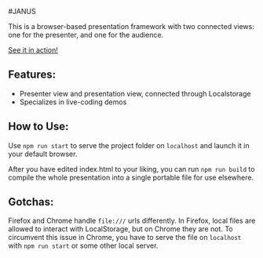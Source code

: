 #JANUS

This is a browser-based presentation framework with two connected views: one for the presenter, and one for the audience.

[See it in action!](https://seigler.github.io/janus)

## Features:

* Presenter view and presentation view, connected through Localstorage
* Specializes in live-coding demos

## How to Use:

Use `npm run start` to serve the project folder on `localhost` and launch it in your default browser.

After you have edited index.html to your liking, you can run `npm run build` to compile the whole presentation into a single portable file for use elsewhere.

## Gotchas:

Firefox and Chrome handle `file:///` urls differently. In Firefox, local files are allowed to interact with LocalStorage, but on Chrome they are not. To circumvent this issue in Chrome, you have to serve the file on `localhost` with `npm run start` or some other local server.
